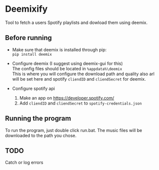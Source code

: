 # Deemixify

Tool to fetch a users Spotify playlists and dowload them using deemix.

## Before running

- Make sure that deemix is installed through pip:  
  `pip install deemix`

- Configure deemix (I suggest using deemix-gui for this)  
  The config files should be located in `%appdata%\deemix`  
  This is where you will configure the download path and quality also arl will be set here and spotify `cliendID` and `cliendSecret` for deemix.

- Configure spotify api
  1.  Make an app on https://developer.spotify.com/
  2.  Add `cliendID` and `cliendSecret` to `spotify-credentials.json`

## Running the program

To run the program, just double click run.bat. The music files will be downloaded to the path you chose.

## TODO

Catch or log errors
